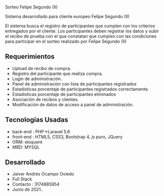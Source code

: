 Sorteo Felipe Segundo (II)

Sistema desarrollado para cliente europeo Felipe Segundo (II)

El sistema busca el registro de participantes que cumplen con los criterios entregados por el cliente. Los participantes deben registrar los datos  y subir el recibo de prueba con el que constatan que cumplen con las condiciones para participar en el sorteo realizado por Felipe Segundo (II)

## Requerimientos

* Upload de recibo de compra.
* Registro del participante que realiza compra.
* Login de administración.
* Panel de administración con lista de participantes registrados
* Estadisticas porcentaje de participantes registrados correctamente.
* Estadisticas porcentaje de participantes eliminados
* Asociacíón de recibos  y clientes.
* Modificación de datos de acceso a panel de administración.

## Tecnologías Usadas
* back-end  : PHP->Laravel 5.6
* front-end : HTML5, CSS3, Bootstrap 4, js puro, JQuery
* ORM: eloquent
* MBD: MYSQL

## Desarrollado
* Jaiver Andrés Ocampo Oviedo
* Full Stack
* Contacto : 3174885954
* Junio de 2021..


